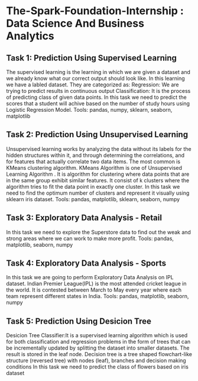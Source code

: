 # The-Spark-Foundation-Internship : Data Science And Business Analytics

## Task 1: Prediction Using Supervised Learning 
The supervised learning is the learning in which we are given a dataset and we already know what our correct output should look like. In this learning we have a labled dataset. They are categorized as:
Regression: We are trying to predict results in continuous output
Classification: It is the process of predicting class of given data points.
In this task we need to predict the scores that a student will achive based on the number of study hours using Logistic Regression Model.
Tools: pandas, numpy, sklearn, seaborn, matplotlib

## Task 2: Prediction Using Unsupervised Learning
Unsupervised learning works by analyzing the data without its labels for the hidden structures within it, and through determining the correlations, and for features that actually correlate two data items. The most common is KMeans clustering algorithm. KMeans Algorithm is one of Unsupervised Learning Algorithm . It is algorithm for clustering where data points that are in the same group exhibit similar features. It consist of k clusters where the algorithm tries to fit the data point in exactly one cluster.
In this task we need to find the optimum number of clusters and represent it visually using sklearn iris dataset.
Tools: pandas, matplotlib, sklearn, seaborn, numpy

## Task 3: Exploratory Data Analysis - Retail
In this task we need to explore the Superstore data to find out the weak and strong areas where we can work to make more profit.
Tools: pandas, matplotlib, seaborn, numpy

## Task 4: Exploratory Data Analysis - Sports
In this task we are going to perform Exploratory Data Analysis on IPL dataset. Indian Premier League(IPL) is the most attended cricket league in the world. It is contested between March to May every year where each team represent different states in India.
Tools: pandas, matplotlib, seaborn, numpy

## Task 5: Prediction Using Desicion Tree
Desicion Tree Classifier:It is a supervised learning algorithm which is used for both classification and regression problems in the form of trees that can be incrementally updated by splitting the dataset into smaller datasets. The result is stored in the leaf node.  Decision tree is a tree shaped  flowchart-like structure (reversed tree) with nodes (leaf), branches and  decision making conditions
In this task we need to predict the class of flowers based on iris dataset

